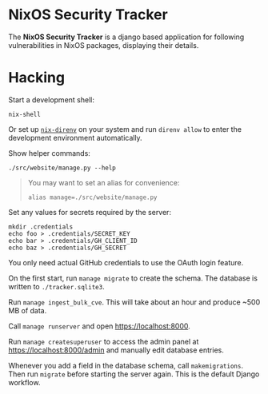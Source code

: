 # NixOS Security Tracker

The **NixOS Security Tracker** is a django based application for following vulnerabilities in NixOS packages, displaying their details.

# Hacking

Start a development shell:

```console
nix-shell
```

Or set up [`nix-direnv`](https://github.com/nix-community/nix-direnv) on your system and run `direnv allow` to enter the development environment automatically.

Show helper commands:

```console
./src/website/manage.py --help
```

> You may want to set an alias for convenience:
>
> ```console
> alias manage=./src/website/manage.py
> ```

Set any values for secrets required by the server:

```console
mkdir .credentials
echo foo > .credentials/SECRET_KEY
echo bar > .credentials/GH_CLIENT_ID
echo baz > .credentials/GH_SECRET
```

You only need actual GitHub credentials to use the OAuth login feature.

On the first start, run `manage migrate` to create the schema.
The database is written to `./tracker.sqlite3`.

Run `manage ingest_bulk_cve`.
This will take about an hour and produce ~500 MB of data.

Call `manage runserver` and open <https://localhost:8000>.

Run `manage createsuperuser` to access the admin panel at <https://localhost:8000/admin> and manually edit database entries.

Whenever you add a field in the database schema, call `makemigrations`.
Then run `migrate` before starting the server again.
This is the default Django workflow.
